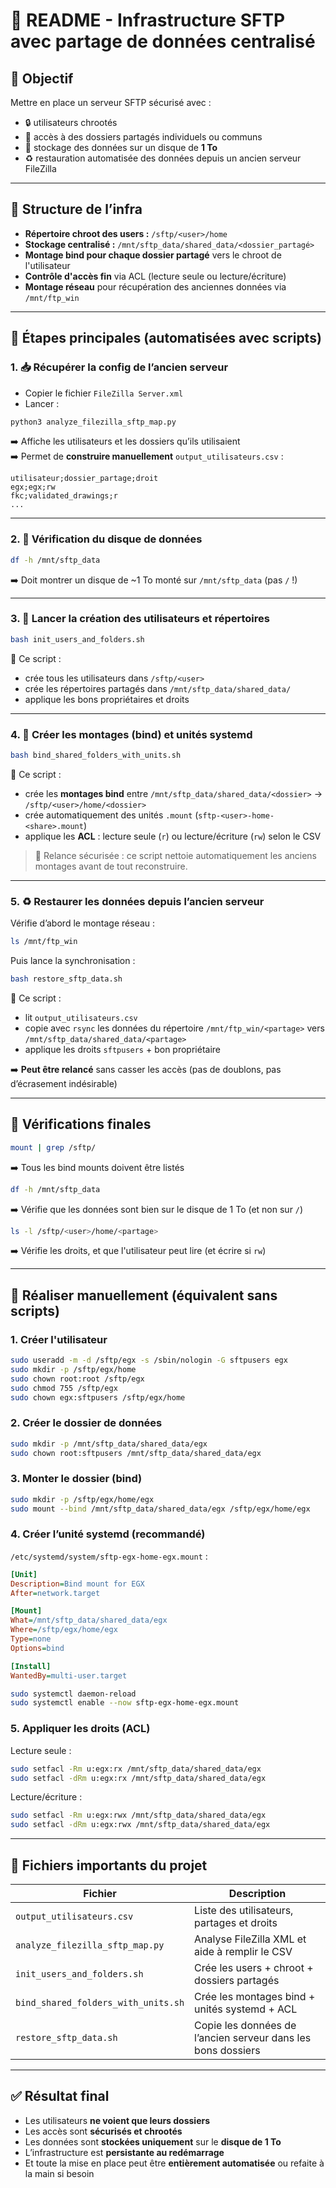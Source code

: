 # 🧾 README - Infrastructure SFTP avec partage de données centralisé

## 📌 Objectif

Mettre en place un serveur SFTP sécurisé avec :

- 🔒 utilisateurs chrootés  
- 📁 accès à des dossiers partagés individuels ou communs  
- 💾 stockage des données sur un disque de **1 To**  
- ♻️ restauration automatisée des données depuis un ancien serveur FileZilla  

---

## 🔧 Structure de l’infra

- **Répertoire chroot des users :** `/sftp/<user>/home`  
- **Stockage centralisé :** `/mnt/sftp_data/shared_data/<dossier_partagé>`  
- **Montage bind pour chaque dossier partagé** vers le chroot de l'utilisateur  
- **Contrôle d'accès fin** via ACL (lecture seule ou lecture/écriture)  
- **Montage réseau** pour récupération des anciennes données via `/mnt/ftp_win`  

---

## 🧩 Étapes principales (automatisées avec scripts)

### 1. 📥 Récupérer la config de l’ancien serveur

- Copier le fichier `FileZilla Server.xml`  
- Lancer :

```bash
python3 analyze_filezilla_sftp_map.py
```

➡️ Affiche les utilisateurs et les dossiers qu’ils utilisaient  
➡️ Permet de **construire manuellement** `output_utilisateurs.csv` :

```
utilisateur;dossier_partage;droit
egx;egx;rw
fkc;validated_drawings;r
...
```

---

### 2. 🧪 Vérification du disque de données

```bash
df -h /mnt/sftp_data
```

➡️ Doit montrer un disque de ~1 To monté sur `/mnt/sftp_data` (pas `/` !)

---

### 3. 🚀 Lancer la création des utilisateurs et répertoires

```bash
bash init_users_and_folders.sh
```

📌 Ce script :

- crée tous les utilisateurs dans `/sftp/<user>`  
- crée les répertoires partagés dans `/mnt/sftp_data/shared_data/`  
- applique les bons propriétaires et droits  

---

### 4. 🔗 Créer les montages (bind) et unités systemd

```bash
bash bind_shared_folders_with_units.sh
```

📌 Ce script :

- crée les **montages bind** entre `/mnt/sftp_data/shared_data/<dossier>` → `/sftp/<user>/home/<dossier>`  
- crée automatiquement des unités `.mount` (`sftp-<user>-home-<share>.mount`)  
- applique les **ACL** : lecture seule (`r`) ou lecture/écriture (`rw`) selon le CSV  

> 🔄 Relance sécurisée : ce script nettoie automatiquement les anciens montages avant de tout reconstruire.

---

### 5. ♻️ Restaurer les données depuis l’ancien serveur

Vérifie d’abord le montage réseau :

```bash
ls /mnt/ftp_win
```

Puis lance la synchronisation :

```bash
bash restore_sftp_data.sh
```

📌 Ce script :

- lit `output_utilisateurs.csv`  
- copie avec `rsync` les données du répertoire `/mnt/ftp_win/<partage>` vers `/mnt/sftp_data/shared_data/<partage>`  
- applique les droits `sftpusers` + bon propriétaire  

➡️ **Peut être relancé** sans casser les accès (pas de doublons, pas d’écrasement indésirable)

---

## 🧪 Vérifications finales

```bash
mount | grep /sftp/
```

➡️ Tous les bind mounts doivent être listés

```bash
df -h /mnt/sftp_data
```

➡️ Vérifie que les données sont bien sur le disque de 1 To (et non sur `/`)

```bash
ls -l /sftp/<user>/home/<partage>
```

➡️ Vérifie les droits, et que l'utilisateur peut lire (et écrire si `rw`)

---

## 🧱 Réaliser **manuellement** (équivalent sans scripts)

### 1. Créer l'utilisateur

```bash
sudo useradd -m -d /sftp/egx -s /sbin/nologin -G sftpusers egx
sudo mkdir -p /sftp/egx/home
sudo chown root:root /sftp/egx
sudo chmod 755 /sftp/egx
sudo chown egx:sftpusers /sftp/egx/home
```

### 2. Créer le dossier de données

```bash
sudo mkdir -p /mnt/sftp_data/shared_data/egx
sudo chown root:sftpusers /mnt/sftp_data/shared_data/egx
```

### 3. Monter le dossier (bind)

```bash
sudo mkdir -p /sftp/egx/home/egx
sudo mount --bind /mnt/sftp_data/shared_data/egx /sftp/egx/home/egx
```

### 4. Créer l’unité systemd (recommandé)

`/etc/systemd/system/sftp-egx-home-egx.mount` :

```ini
[Unit]
Description=Bind mount for EGX
After=network.target

[Mount]
What=/mnt/sftp_data/shared_data/egx
Where=/sftp/egx/home/egx
Type=none
Options=bind

[Install]
WantedBy=multi-user.target
```

```bash
sudo systemctl daemon-reload
sudo systemctl enable --now sftp-egx-home-egx.mount
```

### 5. Appliquer les droits (ACL)

Lecture seule :

```bash
sudo setfacl -Rm u:egx:rx /mnt/sftp_data/shared_data/egx
sudo setfacl -dRm u:egx:rx /mnt/sftp_data/shared_data/egx
```

Lecture/écriture :

```bash
sudo setfacl -Rm u:egx:rwx /mnt/sftp_data/shared_data/egx
sudo setfacl -dRm u:egx:rwx /mnt/sftp_data/shared_data/egx
```

---

## 📎 Fichiers importants du projet

| Fichier                             | Description                                                  |
| ----------------------------------- | ------------------------------------------------------------ |
| `output_utilisateurs.csv`           | Liste des utilisateurs, partages et droits                   |
| `analyze_filezilla_sftp_map.py`     | Analyse FileZilla XML et aide à remplir le CSV               |
| `init_users_and_folders.sh`         | Crée les users + chroot + dossiers partagés                  |
| `bind_shared_folders_with_units.sh` | Crée les montages bind + unités systemd + ACL                |
| `restore_sftp_data.sh`              | Copie les données de l’ancien serveur dans les bons dossiers |

---

## ✅ Résultat final

- Les utilisateurs **ne voient que leurs dossiers**  
- Les accès sont **sécurisés et chrootés**  
- Les données sont **stockées uniquement** sur le **disque de 1 To**  
- L’infrastructure est **persistante au redémarrage**  
- Et toute la mise en place peut être **entièrement automatisée** ou refaite à la main si besoin
